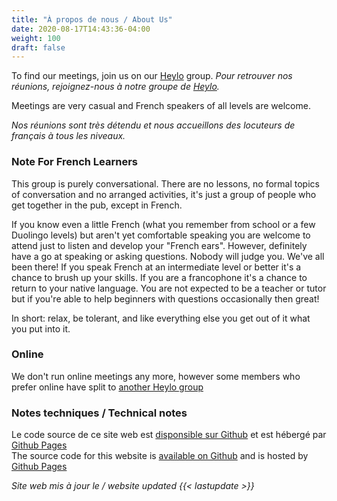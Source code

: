 ```yaml
---
title: "À propos de nous / About Us"
date: 2020-08-17T14:43:36-04:00
weight: 100
draft: false
---
```


To find our meetings, join us on our [Heylo](https://link.heylo.co/yPFz) group. _Pour retrouver nos réunions, rejoignez-nous à notre groupe de [Heylo](https://link.heylo.co/yPFz)._

Meetings are very casual and French speakers of all levels are welcome.

_Nos réunions sont très détendu et nous accueillons des locuteurs de français à tous les niveaux._

<!--more-->

### Note For French Learners

This group is purely conversational. There are no lessons, no formal topics of conversation and no arranged activities, it's just a group of people who get together in the pub, except in French.

If you know even a little French (what you remember from school or a few Duolingo levels) but aren't yet
comfortable speaking you are welcome to attend just to listen and develop your "French ears". However,
definitely have a go at speaking or asking questions. Nobody will judge you. We've all been there! If you speak
French at an intermediate level or better it's a chance to brush up your skills. If you are a francophone it's a
chance to return to your native language. You are not expected to be a teacher or tutor but if you're able to
help beginners with questions occasionally then great!

In short: relax, be tolerant, and like everything else you get out of it what you put into it.

### Online

We don't run online meetings any more, however some members who prefer online have split to  [another Heylo group](https://app.heylo.co/g/26c3f5b7-82a7-4113-917c-3fe727438357)

### Notes techniques / Technical notes

Le code source de ce site web est [disponsible sur Github](https://github.com/parlonslondon/website) et est hébergé par [Github Pages](https://pages.github.com/)  
The source code for this website is [available on Github](https://github.com/parlonslondon/website) and is hosted by [Github Pages](https://pages.github.com/)  

_Site web mis à jour le / website updated {{< lastupdate >}}_
